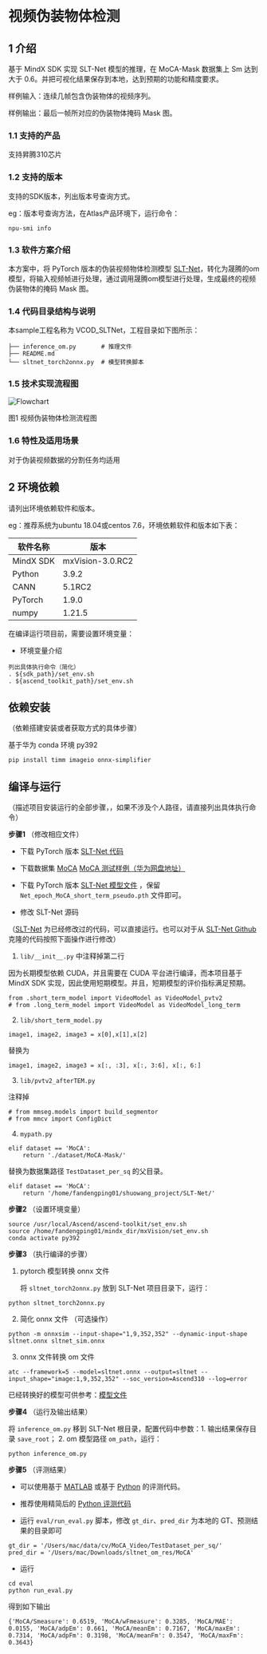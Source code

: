 # 视频伪装物体检测

## 1 介绍

基于 MindX SDK 实现 SLT-Net 模型的推理，在 MoCA-Mask 数据集上 Sm 达到大于 0.6。并把可视化结果保存到本地，达到预期的功能和精度要求。

样例输入：连续几帧包含伪装物体的视频序列。

样例输出：最后一帧所对应的伪装物体掩码 Mask 图。

### 1.1 支持的产品

支持昇腾310芯片

### 1.2 支持的版本

支持的SDK版本，列出版本号查询方式。

eg：版本号查询方法，在Atlas产品环境下，运行命令：

```
npu-smi info
```


### 1.3 软件方案介绍

本方案中，将 PyTorch 版本的伪装视频物体检测模型 [SLT-Net](https://github.com/XuelianCheng/SLT-Net)，转化为晟腾的om模型，将输入视频帧进行处理，通过调用晟腾om模型进行处理，生成最终的视频伪装物体的掩码 Mask 图。


### 1.4 代码目录结构与说明

本sample工程名称为 VCOD_SLTNet，工程目录如下图所示：

```
├── inference_om.py       # 推理文件
├── README.md
└── sltnet_torch2onnx.py  # 模型转换脚本
```



### 1.5 技术实现流程图


![Flowchart](https://tva1.sinaimg.cn/large/008vxvgGgy1h82sbpzlykj30xb05tgm4.jpg)

图1 视频伪装物体检测流程图


### 1.6 特性及适用场景

对于伪装视频数据的分割任务均适用


## 2 环境依赖

请列出环境依赖软件和版本。

eg：推荐系统为ubuntu 18.04或centos 7.6，环境依赖软件和版本如下表：

| 软件名称 | 版本   |
| -------- | ------ |
| MindX SDK  | mxVision-3.0.RC2 |
| Python |   3.9.2     |
|  CANN        |  5.1RC2    |
| PyTorch | 1.9.0 |
| numpy | 1.21.5 |


在编译运行项目前，需要设置环境变量：


- 环境变量介绍

```
列出具体执行命令（简化）
. ${sdk_path}/set_env.sh
. ${ascend_toolkit_path}/set_env.sh
```

## 依赖安装

（依赖搭建安装或者获取方式的具体步骤）

基于华为 conda 环境 py392

```
pip install timm imageio onnx-simplifier
```

## 编译与运行
（描述项目安装运行的全部步骤，，如果不涉及个人路径，请直接列出具体执行命令）


**步骤1** （修改相应文件）

- 下载 PyTorch 版本 [SLT-Net 代码](https://github.com/XuelianCheng/SLT-Net)


- 下载数据集 [MoCA](https://drive.google.com/file/d/1FB24BGVrPOeUpmYbKZJYL5ermqUvBo_6/view) [MoCA 测试样例（华为网盘地址）](https://mindx.sdk.obs.cn-north-4.myhuaweicloud.com/mindxsdk-referenceapps%20/contrib/sltnet/models.zip)


- 下载 PyTorch 版本 [SLT-Net 模型文件](https://drive.google.com/file/d/1_u4dEdxM4AKuuh6EcWHAlo8EtR7e8q5v/view) ，保留 `Net_epoch_MoCA_short_term_pseudo.pth` 文件即可。


- 修改 SLT-Net 源码 

（[SLT-Net](https://github.com/shuowang-ai/SLT_Net_MindXsdk_torch) 为已经修改过的代码，可以直接运行。也可以对于从 [SLT-Net Github](https://github.com/XuelianCheng/SLT-Net) 克隆的代码按照下面操作进行修改）


1. `lib/__init__.py` 中注释掉第二行

因为长期模型依赖 CUDA，并且需要在 CUDA 平台进行编译，而本项目基于 MindX SDK 实现，因此使用短期模型。并且，短期模型的评价指标满足预期。

```
from .short_term_model import VideoModel as VideoModel_pvtv2
# from .long_term_model import VideoModel as VideoModel_long_term
```


2. `lib/short_term_model.py`

```
image1, image2, image3 = x[0],x[1],x[2]
```

替换为

```
image1, image2, image3 = x[:, :3], x[:, 3:6], x[:, 6:]
```


3. `lib/pvtv2_afterTEM.py`

注释掉
```
# from mmseg.models import build_segmentor
# from mmcv import ConfigDict
```
    

4. `mypath.py`

```
elif dataset == 'MoCA':
    return './dataset/MoCA-Mask/'
```

替换为数据集路径 `TestDataset_per_sq` 的父目录。

```
elif dataset == 'MoCA':
    return '/home/fandengping01/shuowang_project/SLT-Net/'
```


**步骤2** （设置环境变量）

```
source /usr/local/Ascend/ascend-toolkit/set_env.sh
source /home/fandengping01/mindx_dir/mxVision/set_env.sh
conda activate py392
```


**步骤3** （执行编译的步骤）


1. pytorch 模型转换 onnx 文件

    将 `sltnet_torch2onnx.py` 放到 SLT-Net 项目目录下，运行：

```
python sltnet_torch2onnx.py
```


2. 简化 onnx 文件 （可选操作）

```
python -m onnxsim --input-shape="1,9,352,352" --dynamic-input-shape sltnet.onnx sltnet_sim.onnx
```


3. onnx 文件转换 om 文件

```
atc --framework=5 --model=sltnet.onnx --output=sltnet --input_shape="image:1,9,352,352" --soc_version=Ascend310 --log=error
```


已经转换好的模型可供参考：[模型文件](https://mindx.sdk.obs.cn-north-4.myhuaweicloud.com/mindxsdk-referenceapps%20/contrib/sltnet/models.zip)


**步骤4** （运行及输出结果）

将 `inference_om.py` 移到 SLT-Net 根目录，配置代码中参数：1. 输出结果保存目录 `save_root`； 2. om 模型路径 `om_path`，运行：

```
python inference_om.py
```


**步骤5** （评测结果）

- 可以使用基于 [MATLAB](https://github.com/XuelianCheng/SLT-Net/tree/master/eval) 或基于 [Python](https://github.com/lartpang/PySODEvalToolkit) 的评测代码。

- 推荐使用精简后的 [Python 评测代码](https://github.com/shuowang-ai/SLT_Net_MindXsdk_torch/tree/master/eval_python)

- 运行 `eval/run_eval.py` 脚本，修改 `gt_dir`、`pred_dir` 为本地的 GT、预测结果的目录即可

```
gt_dir = '/Users/mac/data/cv/MoCA_Video/TestDataset_per_sq/'
pred_dir = '/Users/mac/Downloads/sltnet_om_res/MoCA'
```

- 运行

```
cd eval
python run_eval.py
```

得到如下输出

```
{'MoCA/Smeasure': 0.6519, 'MoCA/wFmeasure': 0.3285, 'MoCA/MAE': 0.0155, 'MoCA/adpEm': 0.661, 'MoCA/meanEm': 0.7167, 'MoCA/maxEm': 0.7314, 'MoCA/adpFm': 0.3198, 'MoCA/meanFm': 0.3547, 'MoCA/maxFm': 0.3643}
```